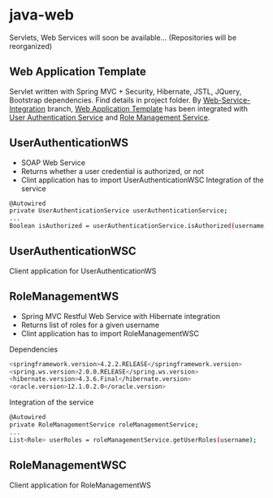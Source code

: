 # java-web
Servlets, Web Services
will soon be available... (Repositories will be reorganized)
## Web Application Template
Servlet written with Spring MVC + Security, Hibernate, JSTL, JQuery, Bootstrap dependencies. Find details in project folder. By [Web-Service-Integration](https://github.com/mkucukdemir/java-web/tree/Web-Service-Integration) branch, [Web Application Template](https://github.com/mkucukdemir/java-web/tree/master/WebApplicationTemplate) has been integrated with [User Authentication Service](https://github.com/mkucukdemir/java-web/tree/master/UserAuthenticationWS) and [Role Management Service](https://github.com/mkucukdemir/java-web/tree/master/RoleManagementWS).
## UserAuthenticationWS
* SOAP Web Service
* Returns whether a user credential is authorized, or not
* Clint application has to import UserAuthenticationWSC
Integration of the service
```sh
@Autowired
private UserAuthenticationService userAuthenticationService;
...
Boolean isAuthorized = userAuthenticationService.isAuthorized(username, DigestUtil.getSHA256(password));
```
## UserAuthenticationWSC
Client application for UserAuthenticationWS
## RoleManagementWS
* Spring MVC Restful Web Service with Hibernate integration
* Returns list of roles for a given username
* Clint application has to import RoleManagementWSC

Dependencies
```sh
<springframework.version>4.2.2.RELEASE</springframework.version>
<spring.ws.version>2.0.0.RELEASE</spring.ws.version>
<hibernate.version>4.3.6.Final</hibernate.version>
<oracle.version>12.1.0.2.0</oracle.version>
```

Integration of the service
```sh
@Autowired
private RoleManagementService roleManagementService;
...
List<Role> userRoles = roleManagementService.getUserRoles(username);
```
## RoleManagementWSC
Client application for RoleManagementWS
